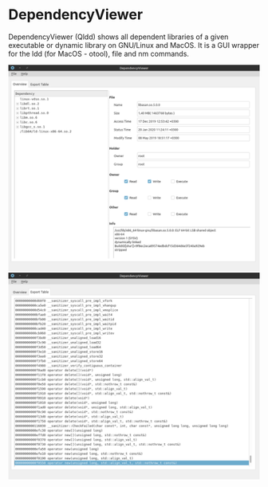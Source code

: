 DependencyViewer
===============

DependencyViewer (Qldd) shows all dependent libraries of a given executable or dynamic library on GNU/Linux and MacOS.
It is a GUI wrapper for the ldd (for MacOS - otool), file and nm commands.

![Dependencies](screenshot/Qldd.png?raw=true "Qldd")
![Dependencies](screenshot/Qldd-Export.png?raw=true "Qldd")
